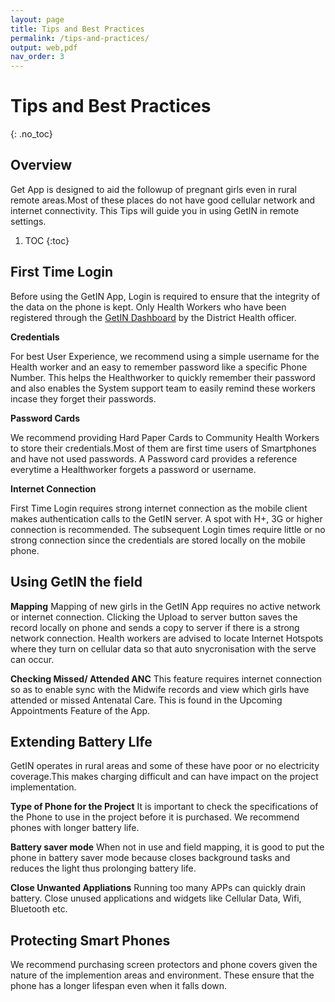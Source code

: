 ```yaml
---
layout: page
title: Tips and Best Practices
permalink: /tips-and-practices/
output: web,pdf
nav_order: 3
---
```

Tips and Best Practices
==================
{: .no_toc}

Overview
--------
Get App is designed to aid the followup of pregnant girls even in rural remote areas.Most of these places do not have good cellular network and internet connectivity. 
This Tips will guide you in using GetIN in remote settings.

1. TOC
{:toc}

## First Time Login

Before using the GetIN App, Login is required to ensure that the integrity of the data on the phone is kept. Only Health Workers who have been registered through the [GetIN Dashboard](htps://getinmobile.org) by the District Health officer.

**Credentials**

  For best User Experience, we recommend using a simple username for the Health worker and an easy to remember password like a specific Phone Number. This helps the Healthworker to quickly remember their password and also enables the System support team to easily remind these workers incase they forget their passwords.

   **Password Cards**

  We recommend providing Hard Paper Cards to Community Health Workers to store their credentials.Most of them are first time users of Smartphones and have not used passwords. A Password card provides a reference everytime a Healthworker forgets a password or username.

   **Internet Connection**

   First Time Login requires strong internet connection as the mobile client makes authentication calls to the GetIN server. A spot with H+, 3G or higher connection is recommended.
   The subsequent Login times require little or no strong connection since the credentials are stored locally on the mobile phone.

## Using GetIN the field

    
   **Mapping**
    Mapping of new girls in the GetIN App requires no active network or internet connection.
    Clicking the Upload to server button saves the record locally on phone and sends a copy to server if there is a strong network connection.
    Health workers are advised to locate Internet Hotspots where they turn on cellular data so that auto snycronisation with the serve can occur.

**Checking Missed/ Attended ANC**
    This feature requires internet connection so as to enable sync with the Midwife records and view which girls have attended or missed Antenatal Care.
    This is found in the Upcoming Appointments Feature of the App.

## Extending Battery LIfe
     

GetIN operates in rural areas and some of these have poor or no electricity coverage.This makes charging difficult and can have impact on the project implementation.

**Type of Phone for the Project**
    It is important to check the specifications of the Phone to use in the project before it is purchased. We recommend phones with longer  battery life.

**Battery saver mode**
    When not in use and field mapping, it is good to put the phone in  battery saver mode because closes background tasks and reduces the light thus prolonging battery life.

**Close Unwanted Appliations**
    Running too many APPs can quickly drain battery. Close unused applications and widgets like Cellular Data, Wifi, Bluetooth etc.

## Protecting Smart Phones
  

We recommend purchasing screen protectors and phone covers given the nature of the implemention areas and environment. These ensure that the phone has a longer lifespan even when it falls down.

